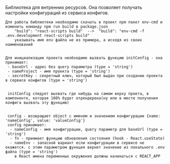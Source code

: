 Библиотека для внтренних ресурсов.
Она позволяет получать настройки конфигураций из сервиса конфигов.

    Для работы библиотеки необходимо скачать в проект npm пакет env-cmd и изменить команду npm run build в package.json
        "build": "react-scripts build"  -->  "build": "env-cmd -f .env.development react-scripts build"
        указывать имя env файла не из примера, а исходя из своих наименований


    Для инициализации проекта необходимо вызвать функцию initConfig - она принимает:
     - baseUrl - адрес без query параметра (type = 'string')
     - nameProject - имя проекта (type = 'string')
     - secretKey - секретный ключ, который был выдан при создании проекта в сервисе конфигов (type = 'string')


     initConfig следует вызвать где нибудь на самом верху проета, в компоненте, которая 100% будет отрендерена(ну или в месте получения конфига вызвать эту функцию)


     config - возвращает object с именем и значением конфигурации {name: 'nameConfig', value: 'valueConfig'}
     config принимает:
      - nameConfig - имя конфигурации, query параметр для baseUrl (type = 'string')
      - fn - принмает функцию обновления состояния (hook - React.useState)
      - nameEnv - запасной вариант если конфигурации в сервисе не окажется. с этим параметром функция вернет значение из локального .env файла (type = 'string')
        в React имена переменных окружения должны начинаться с REACT_APP
